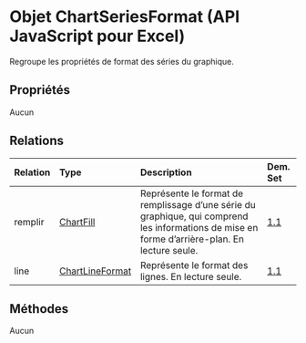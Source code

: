 # <a name="chartseriesformat-object-javascript-api-for-excel"></a>Objet ChartSeriesFormat (API JavaScript pour Excel)

Regroupe les propriétés de format des séries du graphique.

## <a name="properties"></a>Propriétés

Aucun

## <a name="relationships"></a>Relations
| Relation | Type    |Description| Dem. Set|
|:---------------|:--------|:----------|:----|
|remplir|[ChartFill](chartfill.md)|Représente le format de remplissage d’une série du graphique, qui comprend les informations de mise en forme d’arrière-plan. En lecture seule.|[1.1](../requirement-sets/excel-api-requirement-sets.md)|
|line|[ChartLineFormat](chartlineformat.md)|Représente le format des lignes. En lecture seule.|[1.1](../requirement-sets/excel-api-requirement-sets.md)|

## <a name="methods"></a>Méthodes
Aucun


